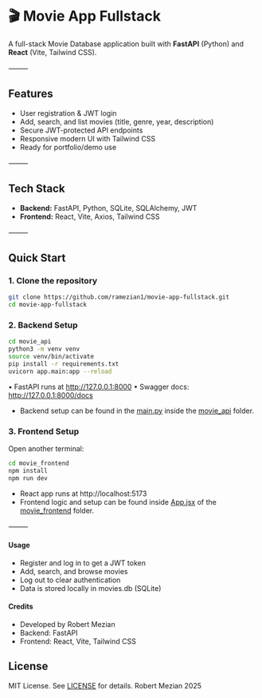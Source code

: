 # 🎬 Movie App Fullstack

A full-stack Movie Database application built with **FastAPI** (Python) and **React** (Vite, Tailwind CSS).

⸻

## Features

- User registration & JWT login
- Add, search, and list movies (title, genre, year, description)
- Secure JWT-protected API endpoints
- Responsive modern UI with Tailwind CSS
- Ready for portfolio/demo use

⸻

## Tech Stack

- **Backend:** FastAPI, Python, SQLite, SQLAlchemy, JWT
- **Frontend:** React, Vite, Axios, Tailwind CSS

⸻

## Quick Start

### 1. Clone the repository

```bash
git clone https://github.com/ramezian1/movie-app-fullstack.git
cd movie-app-fullstack
```

### 2. Backend Setup
```bash
cd movie_api
python3 -m venv venv
source venv/bin/activate
pip install -r requirements.txt
uvicorn app.main:app --reload
```

•	FastAPI runs at http://127.0.0.1:8000
•	Swagger docs: http://127.0.0.1:8000/docs

- Backend setup can be found in the [main.py](movie_api/app/main.py) inside the [movie_api](movie_api) folder. 


### 3. Frontend Setup

Open another terminal:
```bash
cd movie_frontend
npm install
npm run dev
```
- React app runs at http://localhost:5173
- Frontend logic and setup can be found inside [App.jsx](movie_frontend/src/App.jsx) of the [movie_frontend](movie_frontend) folder.

⸻

#### Usage
- Register and log in to get a JWT token
- Add, search, and browse movies
- Log out to clear authentication
- Data is stored locally in movies.db (SQLite)

#### Credits
- Developed by Robert Mezian
- Backend: FastAPI
- Frontend: React, Vite, Tailwind CSS

## License
MIT License. See [LICENSE](LICENSE) for details.
Robert Mezian 2025
